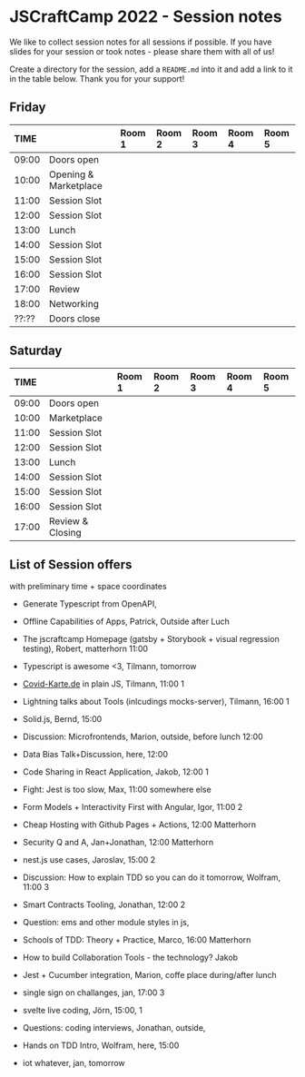 # JSCraftCamp 2022 - Session notes

We like to collect session notes for all sessions if possible. If you have slides for your session or took notes - please share them with all of us!

Create a directory for the session, add a `README.md` into it and add a link to it in the table below. Thank you for your support!

## Friday

| TIME  |                       | Room 1 | Room 2 | Room 3 | Room 4 | Room 5 |
| :---- | :-------------------- | :----- | :----- | :----- | :----- | :----- |
| 09:00 | Doors open            |        |        |        |        |        |
| 10:00 | Opening & Marketplace |        |        |        |        |        |
| 11:00 | Session Slot          |        |        |        |        |        |
| 12:00 | Session Slot          |        |        |        |        |        |
| 13:00 | Lunch                 |        |        |        |        |        |
| 14:00 | Session Slot          |        |        |        |        |        |
| 15:00 | Session Slot          |        |        |        |        |        |
| 16:00 | Session Slot          |        |        |        |        |        |
| 17:00 | Review                |        |        |        |        |        |
| 18:00 | Networking            |        |        |        |        |        |
| ??:?? | Doors close           |        |        |        |        |        |

## Saturday

| TIME  |                  | Room 1 | Room 2 | Room 3 | Room 4 | Room 5 |
| :---- | :--------------- | :----- | :----- | :----- | :----- | :----- |
| 09:00 | Doors open       |        |        |        |        |        |
| 10:00 | Marketplace      |        |        |        |        |        |
| 11:00 | Session Slot     |        |        |        |        |        |
| 12:00 | Session Slot     |        |        |        |        |        |
| 13:00 | Lunch            |        |        |        |        |        |
| 14:00 | Session Slot     |        |        |        |        |        |
| 15:00 | Session Slot     |        |        |        |        |        |
| 16:00 | Session Slot     |        |        |        |        |        |
| 17:00 | Review & Closing |        |        |        |        |        |



## List of Session offers

with preliminary time + space coordinates

* Generate Typescript from OpenAPI,
* Offline Capabilities of Apps, Patrick, Outside after Luch
* The jscraftcamp Homepage (gatsby + Storybook + visual regression testing), Robert, matterhorn 11:00
* Typescript is awesome <3, Tilmann, tomorrow
* [Covid-Karte.de](https://covid-karte.de/) in plain JS, Tilmann, 11:00 1
* Lightning talks about Tools (inlcudings mocks-server), Tilmann, 16:00 1
* Solid.js, Bernd, 15:00
* Discussion: Microfrontends, Marion, outside, before lunch 12:00
* Data Bias Talk+Discussion, here, 12:00
* Code Sharing in React Application, Jakob, 12:00 1
* Fight: Jest is too slow, Max, 11:00 somewhere else
* Form Models +  Interactivity First with Angular, Igor, 11:00 2
* Cheap Hosting with Github Pages + Actions, 12:00 Matterhorn
* Security Q and A, Jan+Jonathan, 12:00 Matterhorn
* nest.js use cases, Jaroslav, 15:00 2
* Discussion: How to explain TDD so you can do it tomorrow, Wolfram, 11:00 3
* Smart Contracts Tooling, Jonathan, 12:00 2
* Question: ems and other module styles in js,
* Schools of TDD: Theory + Practice, Marco, 16:00 Matterhorn
* How to build Collaboration Tools - the technology? Jakob
* Jest + Cucumber integration, Marion, coffe place during/after lunch
* single sign on challanges, jan, 17:00 3
* svelte live coding, Jörn, 15:00, 1
* Questions: coding interviews, Jonathan, outside,
* Hands on TDD Intro, Wolfram, here, 15:00







* iot whatever, jan, tomorrow